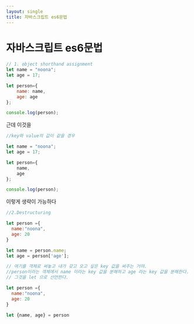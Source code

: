 ```yaml
---
layout: single
title: 자바스크립트 es6문법
---
```


# 자바스크립트 es6문법

####
```JavaScript
// 1. object shorthand assignment
let name = "noona";
let age = 17;

let person={
	name: name,
	age: age
};

console.log(person);
```
근데 이것을

```JavaScript
//key와 value의 값이 같을 경우

let name = "noona";
let age = 17;

let person={
	name,
	age
};

console.log(person);
```

이렇게 생략이 가능하다

```JavaScript
//2.Destructuring

let person ={
  name:"noona",
  age: 20
}

let name = person.name;
let age = person['age'];

// 여기를 객체로 써놓고 내가 갖고 오고 싶은 key 값을 써주는 거야.
//person이라는 객체에서 name 이라는 key 값을 분해하고 age 라는 key 값을 분해한다.
// 그것을 let 으로 선언한다.

let person ={
  name:"noona",
  age: 20
}

let {name, age} = person
```



